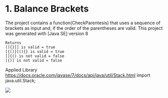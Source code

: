 # 1. Balance Brackets


The project contains a function(CheckParentesis) that uses a sequence of brackets as input and, if the order of the parentheses are valid.
This project was generated with [Java SE] version 8

```
Returns
(){}[] is valid = true
[{()}](){} is valid = true
[]{() is not valid = false
[{)] is not valid = false
```

Applied Library
https://docs.oracle.com/javase/7/docs/api/java/util/Stack.html
import java.util.Stack;

![](doc/view-library.png)




